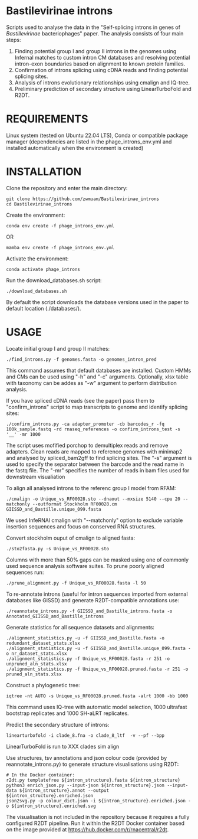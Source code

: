 # Bastilevirinae introns
Scripts used to analyse the data in the "Self-splicing introns in genes of <i>Bastillevirinae</i> bacteriophages" paper.
The analysis consists of four main steps:
1. Finding potential group I and group II introns in the genomes using Infernal matches to custom intron CM databases and resolving potential intron-exon boundaries based on alignment to known protein families.
2. Confirmation of introns splicing using cDNA reads and finding potential splicing sites.
3. Analysis of introns evolutionary relationships using cmalign and IQ-tree.
4. Preliminary prediction of secondary structure using LinearTurboFold and R2DT.


# REQUIREMENTS
Linux system (tested on Ubuntu 22.04 LTS), Conda or compatible package manager (dependencies are listed in the phage_introns_env.yml and installed automatically when the environment is created)


# INSTALLATION
Clone the repository and enter the main directory:
```
git clone https://github.com/zwmuam/Bastilevirinae_introns
cd Bastilevirinae_introns
```


Create the environment:
```
conda env create -f phage_introns_env.yml
```
OR
```
mamba env create -f phage_introns_env.yml
```


Activate the environment:
```
conda activate phage_introns
```


Run the download_databases.sh script:
```
./download_databases.sh
```
By default the script downloads the database versions used in the paper to default location (./databases/).


# USAGE
Locate initial group I and group II matches:
```
./find_introns.py -f genomes.fasta -o genomes_intron_pred
```
This command assumes that default databases are installed. Custom HMMs and CMs can be used using "-h" and "-c" arguments.
Optionally, xlsx table with taxonomy can be addes as "-w" argument to perform distribution analysis.


If you have spliced cDNA reads (see the paper) pass them to "confirm_introns" script to map transcripts to genome and identify splicing sites:
```
./confirm_introns.py -ca adapter_promoter -cb barcodes_r -fq 100k_sample.fastq -rd rnaseq_references -o confirm_introns_test -s '__' -mr 1000
```
The script uses mofified porchop to demultiplex reads and remove adapters. Clean reads are mapped to reference genomes with minimap2 and analysed by spliced_bam2gff to find splicing sites. The "-s" argument is used to specify the separator between the barcode and the read name in the fastq file. The "-mr" specifies the number of reads in bam files used for downstream visualiation


To align all analysed introns to the referenc group I model from RFAM:
```
./cmalign -o Unique_vs_RF00028.sto --dnaout --mxsize 5140 --cpu 20 --matchonly --outformat Stockholm RF00028.cm GIISSD_and_Bastille.unique_099.fasta
```
We used InfeRNAl cmalign with "--matchonly" option to exclude variable insertion sequences and focus on conserved RNA structures.


Convert stockholm ouput of cmalign to aligned fasta:
```
./sto2fasta.py -s Unique_vs_RF00028.sto
```


Columns with more than 50% gaps can be masked using one of commonly used sequence analysis software suites. To prune poorly aligned sequences run:
```
./prune_alignment.py -f Unique_vs_RF00028.fasta -l 50
```


To re-annotate introns (useful for intron sequences imported from external databases like GISSD) and generate R2DT-compatible annotations use:
```
./reannotate_introns.py -f GIISSD_and_Bastille_introns.fasta -o Annotated_GIISSD_and_Bastille_introns
```


Generate statistics for all sequence datasets and alignments:
```
./alignment_statistics.py -u -f GIISSD_and_Bastille.fasta -o redundant_dataset_stats.xlsx
./alignment_statistics.py -u -f GIISSD_and_Bastille.unique_099.fasta -o nr_dataset_stats.xlsx
./alignment_statistics.py -f Unique_vs_RF00028.fasta -r 251 -o unpruned_aln_stats.xlsx
./alignment_statistics.py -f Unique_vs_RF00028.pruned.fasta -r 251 -o pruned_aln_stats.xlsx
```


Construct a phylogenetic tree:
```
iqtree -nt AUTO -s Unique_vs_RF00028.pruned.fasta -alrt 1000 -bb 1000
```
This command uses IQ-tree with automatic model selection, 1000 ultrafast bootstrap replicates and 1000 SH-aLRT replicates.


Predict the secondary structure of introns:
```
linearturbofold -i clade_8.fna -o clade_8_ltf  -v --pf --bpp
```
LinearTurboFold is run to XXX clades sim align


Use structures, tsv annotations and json colour code (provided by reannotate_introns.py) to generate structure visualisations using R2DT:
```
# In the Docker container:
r2dt.py templatefree ${intron_structure}.fasta ${intron_structure}
python3 enrich_json.py --input-json ${intron_structure}.json --input-data ${intron_structure}.annot --output ${intron_structure}.enriched.json
json2svg.py -p colour_dict.json -i ${intron_structure}.enriched.json -o ${intron_structure}.enriched.svg
```
The visualisation is not included in the repository because it requires a fully configured R2DT pipeline.
Run it within the R2DT Docker container based on the image provided at https://hub.docker.com/r/rnacentral/r2dt.
